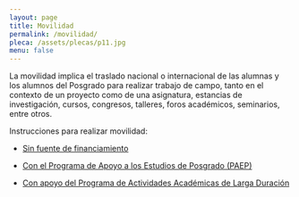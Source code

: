 ```yaml
---
layout: page
title: Movilidad
permalink: /movilidad/
pleca: /assets/plecas/p11.jpg
menu: false
---
```



La movilidad implica el traslado nacional o internacional de las alumnas y los alumnos del Posgrado 
para realizar trabajo de campo, tanto en el contexto de un proyecto como de una asignatura, estancias 
de investigación, cursos, congresos, talleres, foros académicos, seminarios, entre otros. 

Instrucciones para realizar movilidad:

 - [Sin fuente de financiamiento](/movilidad/sin-financiamiento/)

 - [Con el Programa de Apoyo a los Estudios de Posgrado (PAEP)](/movilidad/paep/) 

 - [Con apoyo del Programa de Actividades Académicas de Larga Duración](/movilidad/larga-duracion/)  
